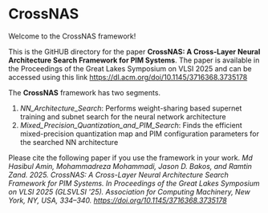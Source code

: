 # CrossNAS

Welcome to the CrossNAS framework!

This is the GitHUB directory for the paper **CrossNAS: A Cross-Layer Neural Architecture Search Framework for PIM Systems**. The paper is available in the Proceedings of the Great Lakes Symposium on VLSI 2025 and can be accessed using this link https://dl.acm.org/doi/10.1145/3716368.3735178

The **CrossNAS** framework has two segments.
1. _NN_Architecture_Search_: Performs weight-sharing based supernet training and subnet search for the neural network architecture
2. _Mixed_Precision_Quantization_and_PIM_Search_: Finds the efficient mixed-precision quantization map and PIM configuration parameters for the searched NN architecture

Please cite the following paper if you use the framework in your work.
_Md Hasibul Amin, Mohammadreza Mohammadi, Jason D. Bakos, and Ramtin Zand. 2025. CrossNAS: A Cross-Layer Neural Architecture Search Framework for PIM Systems. In Proceedings of the Great Lakes Symposium on VLSI 2025 (GLSVLSI '25). Association for Computing Machinery, New York, NY, USA, 334–340. https://doi.org/10.1145/3716368.3735178_
